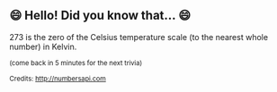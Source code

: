## 😄 Hello! Did you know that... 😄
273 is the zero of the Celsius temperature scale (to the nearest whole number) in Kelvin.

<sup>(come back in 5 minutes for the next trivia)</sup>


<sup>Credits: http://numbersapi.com</sup>
